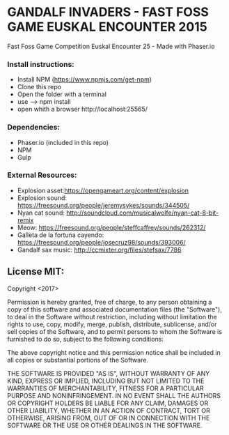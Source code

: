 # GANDALF INVADERS - FAST FOSS GAME EUSKAL ENCOUNTER 2015

Fast Foss Game Competition Euskal Encounter 25 - Made with Phaser.io

### Install instructions:

- Install NPM (https://www.npmjs.com/get-npm)
- Clone this repo
- Open the folder with a terminal
- use --> npm install
- open whith a browser http://localhost:25565/

### Dependencies:

- Phaser.io (included in this repo)
- NPM
- Gulp

### External Resources:

- Explosion asset:https://opengameart.org/content/explosion
- Explosion sound: https://freesound.org/people/jeremysykes/sounds/344505/
- Nyan cat sound: http://soundcloud.com/musicalwolfe/nyan-cat-8-bit-remix
- Meow: https://freesound.org/people/steffcaffrey/sounds/262312/
- Galleta de la fortuna cayendo: https://freesound.org/people/josecruz98/sounds/393006/
- Gandalf sax music: http://ccmixter.org/files/stefsax/7786

## License MIT:

Copyright <2017> <Eric Risco de la Torre>

Permission is hereby granted, free of charge, to any person obtaining a copy of this software and associated documentation files (the "Software"), to deal in the Software without restriction, including without limitation the rights to use, copy, modify, merge, publish, distribute, sublicense, and/or sell copies of the Software, and to permit persons to whom the Software is furnished to do so, subject to the following conditions:

The above copyright notice and this permission notice shall be included in all copies or substantial portions of the Software.

THE SOFTWARE IS PROVIDED "AS IS", WITHOUT WARRANTY OF ANY KIND, EXPRESS OR IMPLIED, INCLUDING BUT NOT LIMITED TO THE WARRANTIES OF MERCHANTABILITY, FITNESS FOR A PARTICULAR PURPOSE AND NONINFRINGEMENT. IN NO EVENT SHALL THE AUTHORS OR COPYRIGHT HOLDERS BE LIABLE FOR ANY CLAIM, DAMAGES OR OTHER LIABILITY, WHETHER IN AN ACTION OF CONTRACT, TORT OR OTHERWISE, ARISING FROM, OUT OF OR IN CONNECTION WITH THE SOFTWARE OR THE USE OR OTHER DEALINGS IN THE SOFTWARE.
